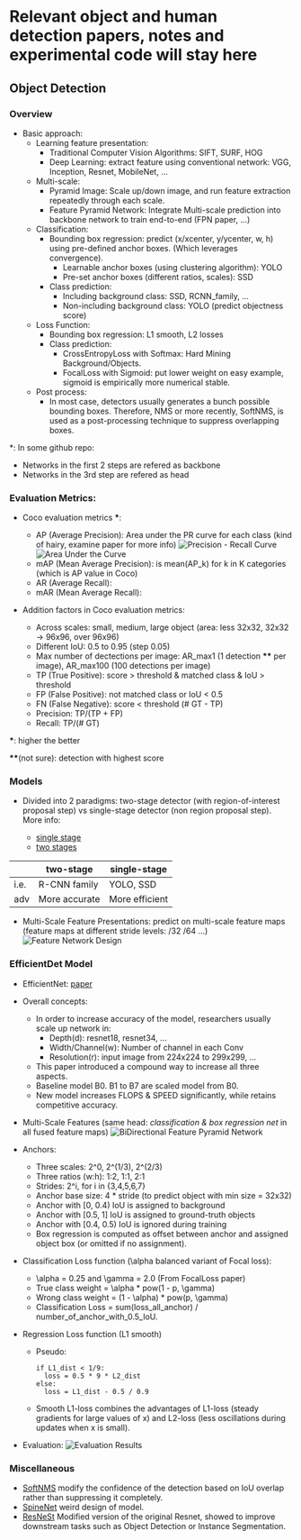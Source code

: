 # Relevant object and human detection papers, notes and experimental code will stay here

## Object Detection

### Overview
- Basic approach:
  - Learning feature presentation:
    - Traditional Computer Vision Algorithms: SIFT, SURF, HOG
    - Deep Learning: extract feature using conventional network: VGG, Inception, Resnet, MobileNet, ...
  - Multi-scale: 
    - Pyramid Image: Scale up/down image, and run feature extraction repeatedly through each scale.
    - Feature Pyramid Network: Integrate Multi-scale prediction into backbone network to train end-to-end (FPN paper, ...)
  - Classification:
    - Bounding box regression: predict (x/xcenter, y/ycenter, w, h) using pre-defined anchor boxes. (Which leverages convergence).
      - Learnable anchor boxes (using clustering algorithm): YOLO
      - Pre-set anchor boxes (different ratios, scales): SSD
    - Class prediction:
      - Including background class: SSD, RCNN_family, ...
      - Non-including background class: YOLO (predict objectness score)
  - Loss Function:
    - Bounding box regression: L1 smooth, L2 losses
    - Class prediction: 
      - CrossEntropyLoss with Softmax: Hard Mining Background/Objects.
      - FocalLoss with Sigmoid: put lower weight on easy example, sigmoid is empirically more numerical stable.
  - Post process:
    - In most case, detectors usually generates a bunch possible bounding boxes.
      Therefore, NMS or more recently, SoftNMS, is used as a post-processing technique to suppress overlapping boxes.

*: In some github repo:
  - Networks in the first 2 steps are refered as backbone
  - Networks in the 3rd step are refered as head


### Evaluation Metrics:
- Coco evaluation metrics __*__:
  - AP (Average Precision): Area under the PR curve for each class (kind of hairy, examine paper for more info)
  ![Precision - Recall Curve](./papers/images/PR_curve.png)
  ![Area Under the Curve](./papers/images/AUC.png)
  - mAP (Mean Average Precision): is mean(AP_k) for k in K categories (which is AP value in Coco)
  - AR (Average Recall): 
  - mAR (Mean Average Recall): 

- Addition factors in Coco evaluation metrics:
  - Across scales: small, medium, large object (area: less 32x32, 32x32 -> 96x96, over 96x96)
  - Different IoU: 0.5 to 0.95 (step 0.05)
  - Max number of dectections per image: AR_max1 (1 detection __**__ per image), AR_max100 (100 detections per image)
  - TP (True Positive): score > threshold & matched class & IoU > threshold
  - FP (False Positive): not matched class or IoU < 0.5
  - FN (False Negative): score < threshold (# GT - TP)
  - Precision: TP/(TP + FP)
  - Recall: TP/(# GT)

__*__: higher the better

__**__(not sure): detection with highest score



### Models
- Divided into 2 paradigms: two-stage detector (with region-of-interest proposal step) vs single-stage detector (non region proposal step). More info:

  - [single stage](https://lilianweng.github.io/lil-log/2018/12/27/object-detection-part-4.html)
  - [two stages](https://lilianweng.github.io/lil-log/2017/12/31/object-recognition-for-dummies-part-3.html)


| | two-stage | single-stage|
|-|-----------|-------------|
|i.e.| R-CNN family | YOLO, SSD|
|adv | More accurate| More efficient|

- Multi-Scale Feature Presentations: predict on multi-scale feature maps (feature maps at different stride levels: /32 /64 ...)
  ![Feature Network Design](./papers/images/multiscale_f.png)


### EfficientDet Model
- EfficientNet: [paper](https://arxiv.org/abs/1905.11946)
- Overall concepts:
  - In order to increase accuracy of the model, researchers usually scale up network in:
    - Depth(d): resnet18, resnet34, ...
    - Width/Channel(w): Number of channel in each Conv
    - Resolution(r): input image from 224x224 to 299x299, ...
  - This paper introduced a compound way to increase all three aspects.
  - Baseline model B0. B1 to B7 are scaled model from B0.
  - New model increases FLOPS & SPEED significantly, while retains competitive accuracy.

- Multi-Scale Features (same head: *classification & box regression net* in all fused feature maps)
  ![BiDirectional Feature Pyramid Network](./papers/images/biFPN.png)

- Anchors:
  - Three scales: 2^0, 2^(1/3), 2^(2/3)
  - Three ratios (w:h): 1:2, 1:1, 2:1
  - Strides: 2^i, for i in {3,4,5,6,7}
  - Anchor base size: 4 * stride (to predict object with min size = 32x32)
  - Anchor with [0, 0.4) IoU is assigned to background
  - Anchor with [0.5, 1] IoU is assigned to ground-truth objects
  - Anchor with [0.4, 0.5) IoU is ignored during training
  - Box regression is computed as offset between anchor and assigned object box (or omitted if no assignment).

- Classification Loss function (\alpha balanced variant of Focal loss):
  - \alpha = 0.25 and \gamma = 2.0 (From FocalLoss paper)
  - True class weight = \alpha * pow(1 - p, \gamma)
  - Wrong class weight = (1 - \alpha) * pow(p, \gamma)
  - Classification Loss = sum(loss_all_anchor) / number_of_anchor_with_0.5_IoU.

- Regression Loss function (L1 smooth)
  - Pseudo:
    ```
    if L1_dist < 1/9:
      loss = 0.5 * 9 * L2_dist
    else:
      loss = L1_dist - 0.5 / 0.9
    ```
  - Smooth L1-loss combines the advantages of L1-loss (steady gradients for large values of x) and L2-loss (less oscillations during updates when x is small).

- Evaluation:
  ![Evaluation Results](./papers/images/eval_results.png)


### Miscellaneous
- [SoftNMS](./papers/(2017)SoftNMS.pdf) modify the confidence of the detection based on IoU overlap rather than suppressing it completely.
- [SpineNet](./papers/(2020)SpineNet.pdf) weird design of model.
- [ResNeSt](./papers/(2020)ResNeSt.pdf) Modified version of the original Resnet, showed to improve downstream tasks such as Object Detection or Instance Segmentation.